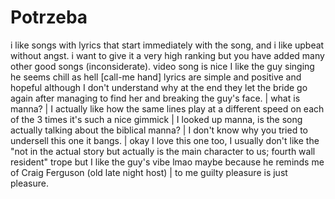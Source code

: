 # Potrzeba

i like songs with lyrics that start immediately with the song, and i like upbeat without angst. i want to give it a very high ranking but you have added many other good songs (inconsiderate). video song is nice I like the guy singing he seems chill as hell [call-me hand] lyrics are simple and positive and hopeful although I don't understand why at the end they let the bride go again after managing to find her and breaking the guy's face. | what is manna? | I actually like how the same lines play at a different speed on each of the 3 times it's such a nice gimmick | I looked up manna, is the song actually talking about the biblical manna? | I don't know why you tried to undersell this one it bangs. | okay I love this one too, I usually don't like the "not in the actual story but actually is the main character to us; fourth wall resident" trope but I like the guy's vibe lmao maybe because he reminds me of Craig Ferguson (old late night host) | to me guilty pleasure is just pleasure.
